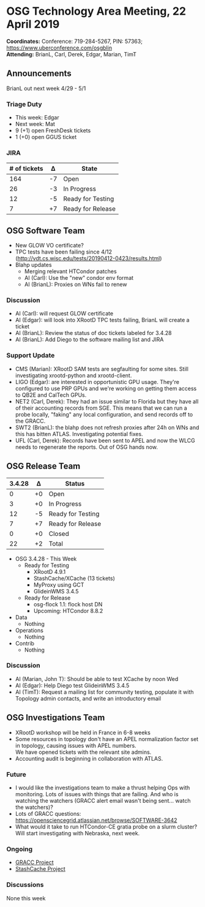 # OSG Technology Area Meeting, 22 April 2019

**Coordinates:** Conference: 719-284-5267, PIN: 57363; <https://www.uberconference.com/osgblin>  
**Attending:** BrianL, Carl, Derek, Edgar, Marian, TimT


## Announcements

BrianL out next week 4/29 - 5/1

### Triage Duty

-   This week: Edgar
-   Next week: Mat
-   9 (+1) open FreshDesk tickets
-   1 (+0) open GGUS ticket


### JIRA

| # of tickets | &Delta; | State             |
|------------ |------- |----------------- |
| 164          | -7      | Open              |
| 26           | -3      | In Progress       |
| 12           | -5      | Ready for Testing |
| 7            | +7      | Ready for Release |


## OSG Software Team

-   New GLOW VO certificate?
-   TPC tests have been failing since 4/12 (<http://vdt.cs.wisc.edu/tests/20190412-0423/results.html>)
-   Blahp updates  
    -   Merging relevant HTCondor patches
    -   AI (Carl): Use the "new" condor env format
    -   AI (BrianL): Proxies on WNs fail to renew


### Discussion

-   AI (Carl): will request GLOW certificate
-   AI (Edgar): will look into XRootD TPC tests failing, BrianL will create a ticket
-   AI (BrianL): Review the status of doc tickets labeled for 3.4.28
-   AI (BrianL): Add Diego to the software mailing list and JIRA


### Support Update

-   CMS (Marian): XRootD SAM tests are segfaulting for some sites.
    Still investigating xrootd-python and xrootd-client.
-   LIGO (Edgar): are interested in opportunistic GPU usage.
    They're configured to use PRP GPUs and we're working on getting them access to QB2E and CalTech GPUs.
-   NET2 (Carl, Derek): They had an issue similar to Florida but they have all of their accounting records from SGE.
    This means that we can run a probe locally, "faking" any local configuration, and send records off to the GRACC.
-   SWT2 (BrianL): the blahp does not refresh proxies after 24h on WNs and this has bitten ATLAS.
    Investigating potential fixes.
-   UFL (Carl, Derek): Records have been sent to APEL and now the WLCG needs to regenerate the reports. Out of OSG hands now.


## OSG Release Team

| 3.4.28 | &Delta; | Status            |
|------ |------- |----------------- |
| 0      | +0      | Open              |
| 3      | +0      | In Progress       |
| 12     | -5      | Ready for Testing |
| 7      | +7      | Ready for Release |
| 0      | +0      | Closed            |
| 22     | +2      | Total             |

-   OSG 3.4.28 - This Week
    -   Ready for Testing
        -   XRootD 4.9.1
        -   StashCache/XCache (13 tickets)
        -   MyProxy using GCT
        -   GlideinWMS 3.4.5
    -   Ready for Release
        -   osg-flock 1.1: flock host DN
        -   Upcoming: HTCondor 8.8.2
-   Data
    -   Nothing
-   Operations
    -   Nothing
-   Contrib
    -   Nothing


### Discussion

-   AI (Marian, John T): Should be able to test XCache by noon Wed
-   AI (Edgar): Help Diego test GlideinWMS 3.4.5
-   AI (TimT): Request a mailing list for community testing, populate it with Topology admin contacts, and write an introductory email


## OSG Investigations Team

-   XRootD workshop will be held in France in 6-8 weeks
-   Some resources in topology don't have an APEL normalization factor set in topology, causing issues with APEL numbers.  
    We have opened tickets with the relevant site admins.
-   Accounting audit is beginning in collaboration with ATLAS.


### Future

-   I would like the investigations team to make a thrust helping Ops with monitoring.  Lots of issues with things that are failing.  And who is watching the watchers (GRACC alert email wasn't being sent... watch the watchers)?
-   Lots of GRACC questions: <https://opensciencegrid.atlassian.net/browse/SOFTWARE-3642>
-   What would it take to run HTCondor-CE gratia probe on a slurm cluster?  Will start investigating with Nebraska, next week.


### Ongoing

-   [GRACC Project](https://opensciencegrid.atlassian.net/projects/GRACC)
-   [StashCache Project](http://opensciencegrid.org/docs/data/stashcache/overview/)


### Discussions

None this week
